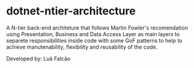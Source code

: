 # dotnet-ntier-architecture
A N-tier back-end architeture that follows Martin Fowler's recomendation using Presentation, Business and Data Access Layer as main layers to separete responsibilities inside code with some GoF patterns to help to achieve manutenability, flexibility and reusability of the code.

Developed by: Luã Falcão
